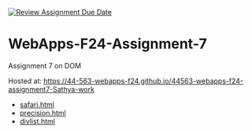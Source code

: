[![Review Assignment Due Date](https://classroom.github.com/assets/deadline-readme-button-22041afd0340ce965d47ae6ef1cefeee28c7c493a6346c4f15d667ab976d596c.svg)](https://classroom.github.com/a/NPDM3uFp)
# WebApps-F24-Assignment-7
Assignment 7 on DOM

Hosted at: https://44-563-webapps-f24.github.io/44563-webapps-f24-assignment7-Sathya-work

- [safari.html](https://44-563-webapps-f24.github.io/44563-webapps-f24-assignment7-Sathya-work/safari.html)
- [precision.html](https://44-563-webapps-f24.github.io/44563-webapps-f24-assignment7-Sathya-work/precision.html)
- [divlist.html](https://44-563-webapps-f24.github.io/44563-webapps-f24-assignment7-Sathya-work/divlist.html)
